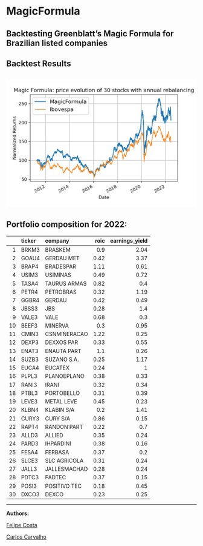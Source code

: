 # MagicFormula
Backtesting Greenblatt’s Magic Formula for Brazilian listed companies
---
## Backtest Results
![Backtest](/images/magic_ibov.jpg)
---
## Portfolio composition for 2022:

|    | ticker   | company      |   roic |   earnings_yield |
|---:|:---------|:-------------|-------:|-----------------:|
|  1 | BRKM3    | BRASKEM      |   0.9  |             2.04 |
|  2 | GOAU4    | GERDAU MET   |   0.42 |             3.37 |
|  3 | BRAP4    | BRADESPAR    |   1.11 |             0.61 |
|  4 | USIM3    | USIMINAS     |   0.49 |             0.72 |
|  5 | TASA4    | TAURUS ARMAS |   0.82 |             0.4  |
|  6 | PETR4    | PETROBRAS    |   0.32 |             1.19 |
|  7 | GGBR4    | GERDAU       |   0.42 |             0.49 |
|  8 | JBSS3    | JBS          |   0.28 |             1.4  |
|  9 | VALE3    | VALE         |   0.68 |             0.3  |
| 10 | BEEF3    | MINERVA      |   0.3  |             0.95 |
| 11 | CMIN3    | CSNMINERACAO |   1.22 |             0.25 |
| 12 | DEXP3    | DEXXOS PAR   |   0.33 |             0.55 |
| 13 | ENAT3    | ENAUTA PART  |   1.1  |             0.26 |
| 14 | SUZB3    | SUZANO S.A.  |   0.25 |             1.17 |
| 15 | EUCA4    | EUCATEX      |   0.24 |             1    |
| 16 | PLPL3    | PLANOEPLANO  |   0.38 |             0.33 |
| 17 | RANI3    | IRANI        |   0.32 |             0.34 |
| 18 | PTBL3    | PORTOBELLO   |   0.31 |             0.39 |
| 19 | LEVE3    | METAL LEVE   |   0.45 |             0.23 |
| 20 | KLBN4    | KLABIN S/A   |   0.2  |             1.41 |
| 21 | CURY3    | CURY S/A     |   0.86 |             0.15 |
| 22 | RAPT4    | RANDON PART  |   0.22 |             0.7  |
| 23 | ALLD3    | ALLIED       |   0.35 |             0.24 |
| 24 | PARD3    | IHPARDINI    |   0.38 |             0.16 |
| 25 | FESA4    | FERBASA      |   0.37 |             0.2  |
| 26 | SLCE3    | SLC AGRICOLA |   0.31 |             0.24 |
| 27 | JALL3    | JALLESMACHAD |   0.28 |             0.24 |
| 28 | PDTC3    | PADTEC       |   0.37 |             0.15 |
| 29 | POSI3    | POSITIVO TEC |   0.18 |             0.45 |
| 30 | DXCO3    | DEXCO        |   0.23 |             0.25 |

---
**Authors:**

[Felipe Costa](https://github.com/fe-lipe-git)

[Carlos Carvalho](https://github.com/crdcj)
